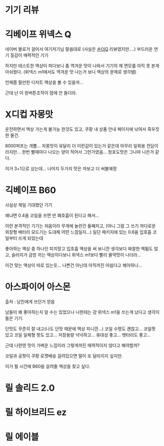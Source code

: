 # 기기 리뷰

# 긱베이프 위넥스 Q

네이버 블로거 걸어서 여기저기님 말씀대로 (사실은 [손더Q](https://m.post.naver.com/viewer/postView.naver?volumeNo=36040629&memberNo=41122676) 리뷰였지만….) 부드러운 연기 질감이 매력적인 기기

하지만 테스트한 액상이 피다보니 좀 역겨운 맛이 나와서 기기의 제 면모를 아직 못 본게 아쉬웠다.
(위넥스 m1에서도 역겨운 맛 나는거 보니 액상의 문제로 생각됌)

언제쯤 필만한 디저트 액상을 볼 수 있을까...

근데 난 이 원버튼조작이 맘에 안 들더라.

# X디컵 자몽맛

운전하면서 액상 가는게 불가능 한것도 있고, 쿠팡 내 상품 안내 페이지에 낚여서 흑우짓한 물건.

8000퍼프는 개뿔... 자몽맛이 유달리 더 이런감이 있는거 같은데 
아무리 일회용 전담이라지만...
한번 빨때마다 나오는 양이 적어서 그런거였음...
청포도맛은 그나마 나은거 같다.

이거 3+1으로 샀는데... 나머지 두가지 맛은 까보고 더 써볼예정

# 긱베이프 B60

사실상 제일 기대했던 기기

왜냐면 0.4옴 코일을 쓰면 반 폐호흡이 된다고 해서...

이런 본격적인 기기는 처음이라 무게에 놀란건 둘째치고, 
(아니 그럼 그 쓰기 까다로운 외장형 배터리 모드기는 도대체 어떤 느낌일지...)
일단 패키지에 있는 0.6옴 입호흡 코일부터 쓰게 되었는데

좋아하는 액상 중 하나인 피치망고 입호흡 액상을 써 보니깐 생각보다 짜잘한 액튐도 많고, 슬러지가 금방 끼는 액상이다보니 위넥스 m1보다 빨리 물약맛이 나더라...

이건 맞는 액상이 따로 있는듯... 나쁜건 아닌데 아직까진 아쉽다고 해야하나...

# 아스파이어 아스몬

출처 : 남친에게 쓰던거 얻음

남들이 왜 좋아하는지 알 수는 있었으나 나한테는 걍 위넥스 m1을 쓰는게 났다고 생각이 들은 기기.

단맛도 꾸준히 잘 내고(나도 단맛 때문에 액상 피니깐...) 코일 수명도 괜찮고... 코일팟 있고 코일 일체형 팟도 있고... 저장용량 넉넉하고... 휴대성 좋고... 뱃터리도 좋고...

근데 나한텐 맛이 가벼운 느낌이라 그렇게까진 매력적이지 않다고 해야할까?

코일과 공팟이 쿠팡 로켓배송 걸려있으면 말이 또 달라지지 싶지만.

이거 필 시간에 B60을 살려줄 액상을 찾고 싶다.

# 릴 솔리드 2.0

# 릴 하이브리드 ez

# 릴 에이블